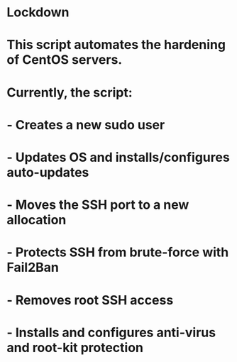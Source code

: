 # Lockdown
# This script automates the hardening of CentOS servers.

# Currently, the script: 
#   - Creates a new sudo user
#   - Updates OS and installs/configures auto-updates
#   - Moves the SSH port to a new allocation
#   - Protects SSH from brute-force with Fail2Ban
#   - Removes root SSH access
#   - Installs and configures anti-virus and root-kit protection
